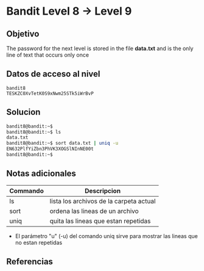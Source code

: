 # Bandit Level 8 → Level 9

## Objetivo
The password for the next level is stored in the file **data.txt** and is the only line of text that occurs only once
## Datos de acceso al nivel
```
bandit8
TESKZC0XvTetK0S9xNwm25STk5iWrBvP
```
## Solucion
```bash
bandit8@bandit:~$ 
bandit8@bandit:~$ ls
data.txt
bandit8@bandit:~$ sort data.txt | uniq -u
EN632PlfYiZbn3PhVK3XOGSlNInNE00t
bandit8@bandit:~$
```
## Notas adicionales
|Commando| Descripcion|
|-----------|-------------|
|ls| lista los archivos de la carpeta actual|
|sort| ordena las lineas de un archivo |
|uniq | quita las lineas que estan repetidas|
* El parámetro "u" (-u) del comando uniq sirve para mostrar las lineas que no estan repetidas

## Referencias

